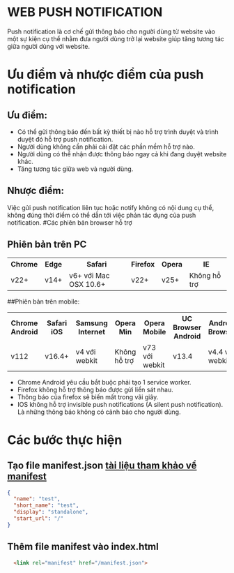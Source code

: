 <h1>WEB PUSH NOTIFICATION</h1>
Push notification là cơ chế gửi thông báo cho người dùng từ website vào một sự kiện cụ thể nhằm đưa người dùng trở lại website giúp tăng tương tác giữa người dùng với website.

# Ưu điểm và nhược điểm của push notification
## Ưu điểm:
- Có thể gửi thông báo đến bất kỳ thiết bị nào hỗ trợ trình duyệt và trình duyệt đó hỗ trợ push notification.
- Người dùng không cần phải cài đặt các phần mềm hỗ trợ nào.
- Người dùng có thể nhận được thông báo ngay cả khi đang duyệt website khác.
- Tăng tương tác giữa web và người dùng.
## Nhược điểm:
Việc gửi push notification liên tục hoặc notify không có nội dung cụ thể, không đúng thời điểm có thể dẫn tới việc phản tác dụng của push notification.
#Các phiên bản browser hỗ trợ
## Phiên bản trên PC
<table>
  <tr>
    <th><strong>Chrome</strong></th>
    <th><strong>Edge</strong></th>
    <th><strong>Safari</strong></th>
    <th><strong>Firefox</strong></th>
    <th><strong>Opera</strong></th>
    <th><strong>IE</strong></th>
  </tr>
  <tr>
    <td>v22+</td>
    <td>v14+</td>
    <td>v6+ với Mac OSX 10.6+</td>
    <td>v22+</td>
    <td>v25+</td>
    <td>Không hỗ trợ</td>
  </tr>
</table>
##Phiên bản trên mobile:
<table>
  <tr>
    <th><strong>Chrome Android</strong></th>
    <th><strong>Safari iOS</strong></th>
    <th><strong>Samsung Internet</strong></th>
    <th><strong>Opera Min</strong></th>
    <th><strong>Opera Mobile</strong></th>
    <th><strong>UC Browser Android</strong></th>
    <th><strong>Android Browser</strong></th>
    <th><strong>Firefox for Android</strong></th>
    <th><strong>QQ Browser</strong></th>
    <th><strong>Baidu Browser</strong></th>
    <th><strong>KaiOS Browser</strong></th>
    <th><strong>Chrome IOS</strong></th>
  </tr>
  <tr>
    <td>v112</td>
    <td>v16.4+</td>
    <td>v4 với webkit</td>
    <td>Không hỗ trợ</td>
    <td>v73 với webkit</td>
    <td>v13.4</td>
    <td>v4.4 với webkit</td>
    <td>v110</td>
    <td>Không hỗ trợ</td>
    <td>Không hỗ trợ</td>
    <td>v2.5+</td>
    <td>check thấy v112.0.5615.167 chưa hỗ trợ</td>
  </tr>
</table>

- Chrome Android yêu cầu bắt buộc phải tạo 1 service worker.
- Firefox không hỗ trợ thông báo được gửi liền sát nhau.
- Thông báo của firefox sẽ biến mất trong vãi giây.
- IOS không hỗ trợ invisible push notifications (A silent push notification). Là những thông báo không có cảnh báo cho người dùng.
# Các bước thực hiện
## Tạo file manifest.json [tài liệu tham khảo về manifest](https://developer.mozilla.org/en-US/docs/Web/Manifest)
```JSON
{
  "name": "test",
  "short_name": "test",
  "display": "standalone",
  "start_url": "/"
}
```
## Thêm file manifest vào index.html
```HTML
  <link rel="manifest" href="/manifest.json">
```
## 